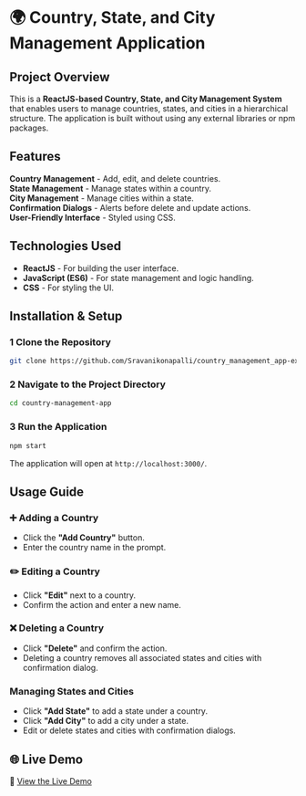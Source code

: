 # 🌍 Country, State, and City Management Application

## Project Overview
This is a **ReactJS-based Country, State, and City Management System** that enables users to manage countries, states, and cities in a hierarchical structure. The application is built without using any external libraries or npm packages.

## Features
**Country Management** - Add, edit, and delete countries.  
**State Management** - Manage states within a country.  
**City Management** - Manage cities within a state.  
**Confirmation Dialogs** - Alerts before delete and update actions.  
**User-Friendly Interface** - Styled using CSS.  

## Technologies Used
- **ReactJS** - For building the user interface.
- **JavaScript (ES6)** - For state management and logic handling.
- **CSS** - For styling the UI.


## Installation & Setup
### 1️ Clone the Repository
```sh
git clone https://github.com/Sravanikonapalli/country_management_app-exonect-.git
```
### 2️ Navigate to the Project Directory
```sh
cd country-management-app
```
### 3️ Run the Application
```sh
npm start
```
The application will open at `http://localhost:3000/`.

## Usage Guide
### ➕ Adding a Country
- Click the **"Add Country"** button.
- Enter the country name in the prompt.

### ✏️ Editing a Country
- Click **"Edit"** next to a country.
- Confirm the action and enter a new name.

### ❌ Deleting a Country
- Click **"Delete"** and confirm the action.
- Deleting a country removes all associated states and cities with confirmation dialog.

###  Managing States and Cities
- Click **"Add State"** to add a state under a country.
- Click **"Add City"** to add a city under a state.
- Edit or delete states and cities with confirmation dialogs.

## 🌐 Live Demo
🔗 [View the Live Demo](https://country-management-app-exonect.vercel.app/)


